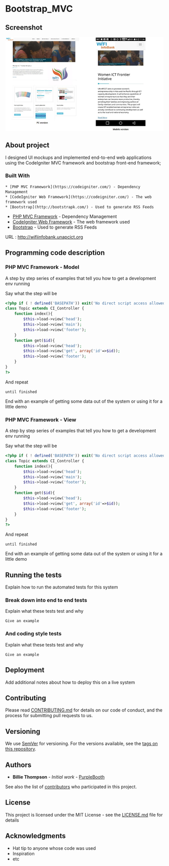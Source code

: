 # Bootstrap_MVC


## Screenshot

![WIFI_Infobank_screenshot](./WIFI_Infobank_screenshot.jpg)

## About project

I designed UI mockups and implemented end-to-end web applications using the CodeIgniter MVC framework and bootstrap front-end framework;

### Built With
```
* [PHP MVC Framework](https://codeigniter.com/) - Dependency Management
* [CodeIgniter Web Framework](https://codeigniter.com/) - The web framework used
* [Bootstrap](http://bootstrapk.com/) - Used to generate RSS Feeds
```

* [PHP MVC Framework](https://codeigniter.com/) - Dependency Management
* [CodeIgniter Web Framework](https://codeigniter.com/) - The web framework used
* [Bootstrap](http://bootstrapk.com/) - Used to generate RSS Feeds

URL : http://wifiinfobank.unapcict.org


## Programming code description
### PHP MVC Framework - Model

A step by step series of examples that tell you how to get a development env running

Say what the step will be

```php
<?php if ( ! defined('BASEPATH')) exit('No direct script access allowed');
class Topic extends CI_Controller {
    function index(){
        $this->load->view('head');
        $this->load->view('main');
        $this->load->view('footer');
    }
    function get($id){
        $this->load->view('head');
        $this->load->view('get', array('id'=>$id));
        $this->load->view('footer');
    }
}
?>
```

And repeat

```
until finished
```

End with an example of getting some data out of the system or using it for a little demo

### PHP MVC Framework - View

A step by step series of examples that tell you how to get a development env running

Say what the step will be

```php
<?php if ( ! defined('BASEPATH')) exit('No direct script access allowed');
class Topic extends CI_Controller {
    function index(){
        $this->load->view('head');
        $this->load->view('main');
        $this->load->view('footer');
    }
    function get($id){
        $this->load->view('head');
        $this->load->view('get', array('id'=>$id));
        $this->load->view('footer');
    }
}
?>
```

And repeat

```
until finished
```

End with an example of getting some data out of the system or using it for a little demo

## Running the tests

Explain how to run the automated tests for this system

### Break down into end to end tests

Explain what these tests test and why

```
Give an example
```

### And coding style tests

Explain what these tests test and why

```
Give an example
```

## Deployment

Add additional notes about how to deploy this on a live system



## Contributing

Please read [CONTRIBUTING.md](https://gist.github.com/PurpleBooth/b24679402957c63ec426) for details on our code of conduct, and the process for submitting pull requests to us.

## Versioning

We use [SemVer](http://semver.org/) for versioning. For the versions available, see the [tags on this repository](https://github.com/your/project/tags). 

## Authors

* **Billie Thompson** - *Initial work* - [PurpleBooth](https://github.com/PurpleBooth)

See also the list of [contributors](https://github.com/your/project/contributors) who participated in this project.

## License

This project is licensed under the MIT License - see the [LICENSE.md](LICENSE.md) file for details

## Acknowledgments

* Hat tip to anyone whose code was used
* Inspiration
* etc

